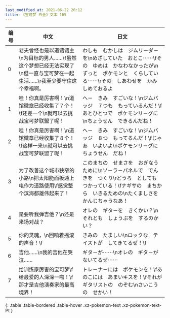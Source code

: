 ```yaml
---
last_modified_at: 2021-06-22 20:12
title: 《宝可梦 白金》文本 165
---
```

| 编号 | 中文 | 日文 |
| ---- | ---- | ---- |
| 0 | 老夫曾经也是以道馆馆主\n为目标的男人……\f虽然这个梦想已经无法实现了\n但一直与宝可梦在一起生活……\r我至少要守住这个幸福啊。 | わしも　むかしは　ジムリ－ダ－を\nめざしていた　おとこ⋯⋯\fその　ゆめは　かなわなかったが\nずっと　ポケモンと　くらしている⋯⋯\rその　しあわせを　かみしめておるよ |
| 1 | 哇！你真是厉害啊！\n道馆徽章已经收集了７个！\f还差一个\n就可以去挑战宝可梦联盟了呢！ | へ－　きみ　すごいな！\nジムバッジ　７つも　もっているんだ！\fあとひとつで　ポケモンリ－グに\nちょうせん　できるんだね！ |
| 2 | 哇！你真是厉害啊！\n道馆徽章已经收集了８个！\f这样一来\n就可以去挑战宝可梦联盟了呢！ | へ－　きみ　すごいな！\nジムバッジ　８つ　もってるんだ！\fじゃあ　いよいよ\nポケモンリ－グに　ちょうせん　だね！ |
| 3 | 为了改善这个城市狭窄的小路\n把太阳能面板通上电作为道路使用\f感觉整个滨海都雄伟起来了！ | このまちの　せまさを　おぎなうために\nソ－ラ－パネルで　でんきを　つくり\rどうろ　としても　つかっている！\fナギサの　まちから　いきるための\nたくましさを　かんじちゃうなあ！ |
| 4 | 是要听我弹吉他？\n还是来场对战？ | オレの　ギタ－を　きくかい？\nそれとも　しょうぶを　するのかい？ |
| 5 | 你的灵魂，\n回响着摇滚的声音！\f | きみの　たましい\nロックな　テイストが　してきてるぜ！\f |
| 6 | 吉他……\n我的吉他在哭泣…… | ギタ－が⋯⋯\nオレの　ギタ－が　ないてるぜ⋯⋯ |
| 7 | 给训练家厉害的宝可梦\f给最爱的人深深一吻！\f那才是吉他演奏家的最高境界！ | トレ－ナ－には　ポケモンを！\fあのこには　あまいキスを！\fそれが　ギタリストの　のぞむ\nさいこうの　せかい！ |
{: .table .table-bordered .table-hover .xz-pokemon-text .xz-pokemon-text-Pt }
